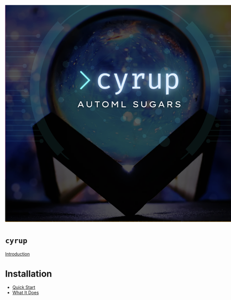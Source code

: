 <img src="assets/background/cyrup_automl.png" alt="Cyrup AutoML" style="max-width: 800px;">

# `cyrup`

[Introduction](./introduction.md)

# Installation

- [Quick Start](./introduction.md#installation)
- [What It Does](./introduction.md#what-it-does)
